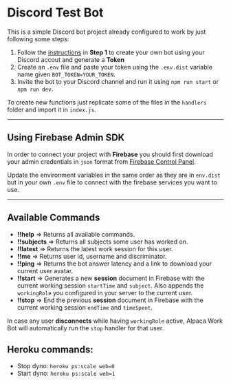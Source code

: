 # Discord Test Bot

This is a simple Discord bot project already configured to work by just following some steps:

1. Follow the [instructions](https://www.digitalocean.com/community/tutorials/how-to-build-a-discord-bot-with-node-js-es) in **Step 1** to create your own bot using your Discord accout and generate a **Token**
2. Create an `.env` file and paste your token using the `.env.dist` variable name given `BOT_TOKEN=YOUR_TOKEN`.
3. Invite the bot to your Discord channel and run it using `npm run start` or `npm run dev`.

To create new functions just replicate some of the files in the `handlers` folder and import it in `index.js`.

---

## Using Firebase Admin SDK

In order to connect your project with **Firebase** you should first download your admin credentials in `json` format from [Firebase Control Panel](https://console.firebase.google.com/project/YOUR_PROJECT/settings/serviceaccounts/adminsdk).

Update the environment variables in the same order as they are in `env.dist` but in your own `.env` file to connect with the firebase services you want to use.

---

## Available Commands

- **!!help** => Returns all available commands.
- **!!subjects** => Returns all subjects some user has worked on.
- **!!latest** => Returns the latest work session for this user.
- **!!me** => Returns user id, username and discriminator.
- **!!ping** => Returns the bot answer latency and a link to download your current user avatar.
- **!!start** => Generates a new **session** document in Firebase with the current working session `startTime` and `subject`. Also appends the `workingRole` you configured in your server to the current user.
- **!!stop** => End the previous **session** document in Firebase with the current working session `endTime` and `timeSpent`.

In case any user **disconnects** while having `workingRole` active, Alpaca Work Bot will automatically run the `stop` handler for that user.

## Heroku commands:

- Stop dyno: `heroku ps:scale web=0`
- Start dyno: `heroku ps:scale web=1`
